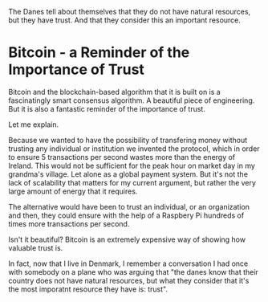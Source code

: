 
The Danes tell about themselves that they do not have natural resources, but they have trust. And that they consider this an important resource. 

# Bitcoin - a Reminder of the Importance of Trust

Bitcoin and the blockchain-based algorithm that it is built on is a fascinatingly smart consensus algorithm. A beautiful piece of engineering. But it is also a fantastic reminder of the importance of trust. 

Let me explain.

Because we wanted to have the possibility of transfering money without trusting any individual or institution we invented the protocol, which in order to ensure 5 transactions per second wastes more than the energy of Ireland. This would not be sufficient for the peak hour on market day in my grandma's village. Let alone as a global payment system. But it's not the lack of scalability that matters for my current argument, but rather the very large amount of energy that it requires. 

The alternative would have been to trust an individual, or an organization and then, they could ensure with the help of a Raspbery Pi hundreds of times more transactions per second. 

Isn't it beautiful? Bitcoin is an extremely expensive way of showing how valuable trust is. 

In fact, now that I live in Denmark, I remember a conversation I had once with somebody on a plane who was arguing that "the danes know that their country does not have natural resources, but what they consider that it's the most imporatnt resource they have is: trust". 


